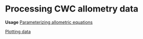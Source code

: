 # Processing CWC allometry data

**Usage**
[Parameterizing allometric equations](https://github.com/troyhill/CWC_allometry/wiki/Calculate-allometry-parameters)

[Plotting data](https://github.com/troyhill/CWC_allometry/wiki/Plot-allometric-equations)
